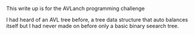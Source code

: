 This write up is for the AVLanch programming challenge

I had heard of an AVL tree before, a tree data structure that auto balances itself but I had never made on before only a basic binary seearch tree. 
